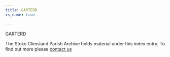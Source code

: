 ```yaml
---
title: GARTERD
is_name: true

---
```


GARTERD


The Stoke Climsland Parish Archive holds material under this index entry. To find out more please [contact us](/contact/)
